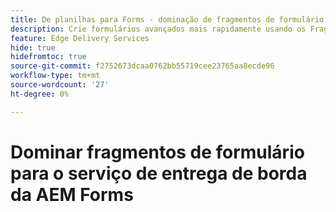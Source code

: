 ```yaml
---
title: De planilhas para Forms - dominação de fragmentos de formulário para o Forms de entrega de borda
description: Crie formulários avançados mais rapidamente usando os Fragmentos de formulário
feature: Edge Delivery Services
hide: true
hidefromtoc: true
source-git-commit: f2752673dcaa0762bb55719cee23765aa8ecde96
workflow-type: tm+mt
source-wordcount: '27'
ht-degree: 0%

---
```



# Dominar fragmentos de formulário para o serviço de entrega de borda da AEM Forms
